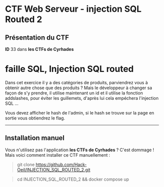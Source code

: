 # CTF Web Serveur - injection SQL Routed 2

## Présentation du CTF 
**ID** 33 dans **les CTFs de Cyrhades**


# faille SQL, Injection SQL routed
Dans cet exercice il y a des catégories de produits, parviendrez vous à obtenir autre chose que des produits ?
Mais le développeur à changer sa façon de s'y prendre, il utilise maintenant un id et il utilise la fonction addslashes, 
pour éviter les guillemets, d'après lui cela empéchera l'injection SQL ...

Vous devez afficher le hash de l'admin, si le hash se trouve sur la page en sortie vous obtiendrez le flag.

-----------

## Installation manuel
Vous n'utilisez pas l'application **les CTFs de Cyrhades** ? C'est dommage !
Mais voici comment installer ce CTF manuellement :

> git clone https://github.com/Hack-Oeil/INJECTION_SQL_ROUTED_2.git

> cd INJECTION_SQL_ROUTED_2 && docker compose up